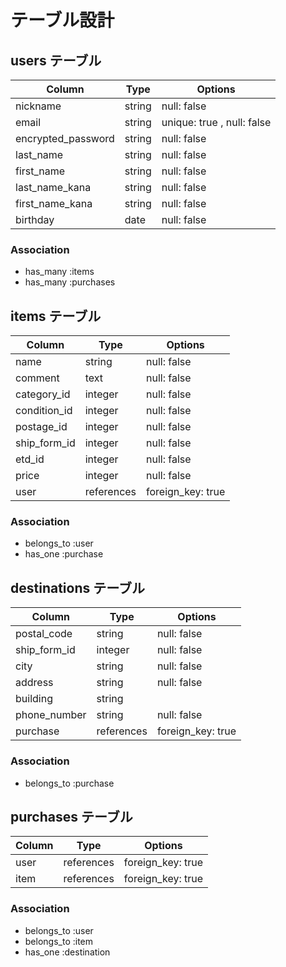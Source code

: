 
# テーブル設計

## users テーブル

| Column             | Type    | Options                    |
| ------------------ | ------- | -------------------------- |
| nickname           | string  | null: false                |
| email              | string  | unique: true , null: false |
| encrypted_password | string  | null: false                |
| last_name          | string  | null: false                |
| first_name         | string  | null: false                |
| last_name_kana     | string  | null: false                |
| first_name_kana    | string  | null: false                |
| birthday           | date    | null: false                |

### Association
- has_many :items
- has_many :purchases

## items テーブル

| Column       | Type       | Options           |
| ------------ | ---------- | ----------------- |
| name         | string     | null: false       |
| comment      | text       | null: false       |
| category_id  | integer    | null: false       |
| condition_id | integer    | null: false       |
| postage_id   | integer    | null: false       |
| ship_form_id | integer    | null: false       |
| etd_id       | integer    | null: false       |
| price        | integer    | null: false       |
| user         | references | foreign_key: true |

### Association

- belongs_to :user
- has_one :purchase

## destinations テーブル

| Column                | Type       | Options           |
| --------------------- | ---------- | ----------------- |
| postal_code           | string     | null: false       |
| ship_form_id          | integer    | null: false       |
| city                  | string     | null: false       |
| address               | string     | null: false       |
| building              | string     | 
| phone_number          | string     | null: false       |
| purchase              | references | foreign_key: true |

### Association

- belongs_to :purchase

## purchases テーブル

| Column                | Type       | Options           |
| --------------------- | ---------- | ----------------- |
| user                  | references | foreign_key: true |
| item                  | references | foreign_key: true |

### Association

- belongs_to :user
- belongs_to :item
- has_one :destination
